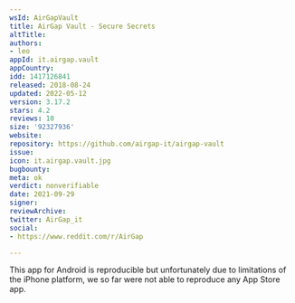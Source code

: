 ```yaml
---
wsId: AirGapVault
title: AirGap Vault - Secure Secrets
altTitle: 
authors:
- leo
appId: it.airgap.vault
appCountry: 
idd: 1417126841
released: 2018-08-24
updated: 2022-05-12
version: 3.17.2
stars: 4.2
reviews: 10
size: '92327936'
website: 
repository: https://github.com/airgap-it/airgap-vault
issue: 
icon: it.airgap.vault.jpg
bugbounty: 
meta: ok
verdict: nonverifiable
date: 2021-09-29
signer: 
reviewArchive: 
twitter: AirGap_it
social:
- https://www.reddit.com/r/AirGap

---
```


This app for Android is reproducible but unfortunately due to limitations of the
iPhone platform, we so far were not able to reproduce any App Store app.
